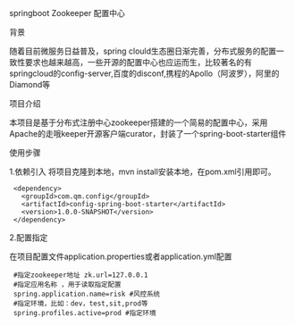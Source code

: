 springboot Zookeeper 配置中心

背景

随着目前微服务日益普及，spring clould生态圈日渐完善，分布式服务的配置一致性要求也越来越高，一些开源的配置中心也应运而生，比较著名的有springcloud的config-server,百度的disconf,携程的Apollo（阿波罗），阿里的Diamond等

项目介绍

本项目是基于分布式注册中心zookeeper搭建的一个简易的配置中心，采用Apache的走哦keeper开源客户端curator，封装了一个spring-boot-starter组件

使用步骤

1.依赖引入 将项目克隆到本地，mvn install安装本地，在pom.xml引用即可。
```
 <dependency> 
   <groupId>com.qm.config</groupId> 
   <artifactId>config-spring-boot-starter</artifactId> 
   <version>1.0.0-SNAPSHOT</version>
 </dependency> 
```
2.配置指定

在项目配置文件application.properties或者application.yml配置
```
 #指定zookeeper地址 zk.url=127.0.0.1
 #指定应用名称 ，用于读取指定配置 
 spring.application.name=risk #风控系统 
 #指定环境，比如：dev，test,sit,prod等 
 spring.profiles.active=prod #指定环境

```

